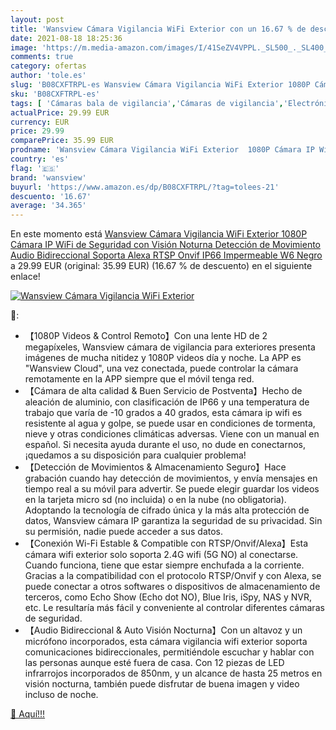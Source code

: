 ```yaml
---
layout: post
title: 'Wansview Cámara Vigilancia WiFi Exterior con un 16.67 % de descuento'
date: 2021-08-18 18:25:36
image: 'https://m.media-amazon.com/images/I/41SeZV4VPPL._SL500_._SL400_.jpg'
comments: true
category: ofertas
author: 'tole.es'
slug: 'B08CXFTRPL-es Wansview Cámara Vigilancia WiFi Exterior 1080P Cámara IP...'
sku: 'B08CXFTRPL-es'
tags: [ 'Cámaras bala de vigilancia','Cámaras de vigilancia','Electrónica','Fotografía y videocámaras','alexa','wansview', ]
actualPrice: 29.99 EUR
currency: EUR
price: 29.99
comparePrice: 35.99 EUR
prodname: 'Wansview Cámara Vigilancia WiFi Exterior  1080P Cámara IP WiFi de Seguridad con Visión Noturna Detección de Movimiento Audio Bidireccional  Soporta Alexa RTSP Onvif  IP66 Impermeable  W6  Negro '
country: 'es'
flag: '🇪🇸'
brand: 'wansview'
buyurl: 'https://www.amazon.es/dp/B08CXFTRPL/?tag=tolees-21'
descuento: '16.67'
average: '34.365'
---
```


En este momento está [Wansview Cámara Vigilancia WiFi Exterior  1080P Cámara IP WiFi de Seguridad con Visión Noturna Detección de Movimiento Audio Bidireccional  Soporta Alexa RTSP Onvif  IP66 Impermeable  W6  Negro ](https://www.amazon.es/dp/B08CXFTRPL/?tag=tolees-21) a 29.99 EUR (original: 35.99 EUR) (16.67 %  de descuento) en el siguiente enlace!

[![Wansview Cámara Vigilancia WiFi Exterior](https://m.media-amazon.com/images/I/41SeZV4VPPL._SL500_._SL400_.jpg)](https://www.amazon.es/dp/B08CXFTRPL/?tag=tolees-21)

🔎:

- 【1080P Videos & Control Remoto】Con una lente HD de 2 megapíxeles, Wansview cámara de vigilancia para exteriores presenta imágenes de mucha nitidez y 1080P videos día y noche. La APP es "Wansview Cloud", una vez conectada, puede controlar la cámara remotamente en la APP siempre que el móvil tenga red.
- 【Cámara de alta calidad & Buen Servicio de Postventa】Hecho de aleación de aluminio, con clasificación de IP66 y una temperatura de trabajo que varía de -10 grados a 40 grados, esta cámara ip wifi es resistente al agua y golpe, se puede usar en condiciones de tormenta, nieve y otras condiciones climáticas adversas. Viene con un manual en español. Si necesita ayuda durante el uso, no dude en conectarnos, ¡quedamos a su disposición para cualquier problema!
- 【Detección de Movimientos & Almacenamiento Seguro】Hace grabación cuando hay detección de movimientos, y envía mensajes en tiempo real a su móvil para advertir. Se puede elegir guardar los videos en la tarjeta micro sd (no incluida) o en la nube (no obligatoria). Adoptando la tecnología de cifrado única y la más alta protección de datos, Wansview cámara IP garantiza la seguridad de su privacidad. Sin su permisión, nadie puede acceder a sus datos.
- 【Conexión Wi-Fi Estable & Compatible con RTSP/Onvif/Alexa】Esta cámara wifi exterior solo soporta 2.4G wifi (5G NO) al conectarse. Cuando funciona, tiene que estar siempre enchufada a la corriente. Gracias a la compatibilidad con el protocolo RTSP/Onvif y con Alexa, se puede conectar a otros softwares o dispositivos de almacenamiento de terceros, como Echo Show (Echo dot NO), Blue Iris, iSpy, NAS y NVR, etc. Le resultaría más fácil y conveniente al controlar diferentes cámaras de seguridad.
- 【Audio Bidireccional & Auto Visión Nocturna】Con un altavoz y un micrófono incorporados, esta cámara vigilancia wifi exterior soporta comunicaciones bidireccionales, permitiéndole escuchar y hablar con las personas aunque esté fuera de casa. Con 12 piezas de LED infrarrojos incorporados de 850nm, y un alcance de hasta 25 metros en visión nocturna, también puede disfrutar de buena imagen y video incluso de noche.

[🛒 Aquí!!!](https://www.amazon.es/dp/B08CXFTRPL/?tag=tolees-21)
